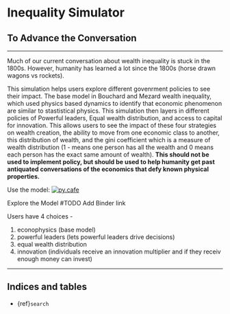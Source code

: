# Inequality Simulator

##   To Advance the Conversation 
---

Much of our current conversation about wealth inequality is stuck in the 1800s. However, humanity has learned a lot since the 1800s (horse drawn wagons vs rockets).

This simulation helps users explore different govenrment policies to see their impact. The base model in Bouchard and Mezard wealth inequality, which used physics based dynamics to identify that economic phenomenon are similar to stastistical physics. This simulation then layers in different policies of Powerful leaders, Equal wealth distribution, and access to capital for innovation. This allows users to see the impact of these four strategies on wealth creation, the ability to move from one economic class to another, this distribution of wealth, and the gini coefficient which is a measure of wealth distribution (1 - means one person has all the wealth and 0 means each person has the exact same amount of wealth). **This should not be used to implement policy, but should be used to help humanity get past antiquated conversations of the economics that defy known physical properties.**   

Use the model: 
[![py.cafe](https://img.shields.io/badge/launch-py.cafe-blue)](https://py.cafe/app/tpike3/wealth-inequality-simulation)

Explore the Model
#TODO Add Binder link

Users have 4 choices - 
1. econophysics (base model)
2. powerful leaders (lets powerful leaders drive decisions)
3. equal wealth distribution
4. innovation (individuals receive an innovation multiplier and if they receiv enough money can invest)

---

## Indices and tables

- {ref}`search`
